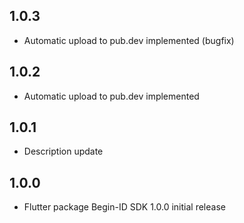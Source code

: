 ## 1.0.3

* Automatic upload to pub.dev implemented (bugfix)

## 1.0.2

* Automatic upload to pub.dev implemented

## 1.0.1

* Description update

## 1.0.0

* Flutter package Begin-ID SDK 1.0.0 initial release